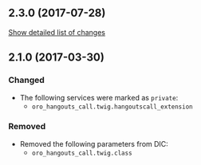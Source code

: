 ## 2.3.0 (2017-07-28)
[Show detailed list of changes](incompatibilities-2-3.md)

## 2.1.0 (2017-03-30)
### Changed
- The following services were marked as `private`:
    - `oro_hangouts_call.twig.hangoutscall_extension`
### Removed
- Removed the following parameters from DIC:
    - `oro_hangouts_call.twig.class`
